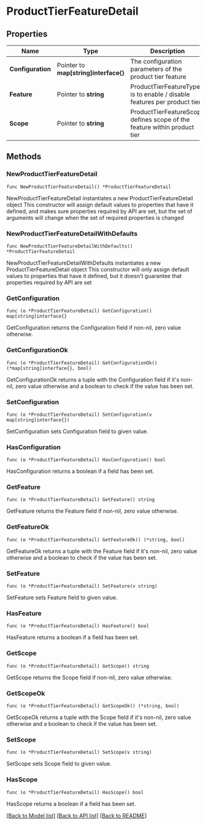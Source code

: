 # ProductTierFeatureDetail

## Properties

Name | Type | Description | Notes
------------ | ------------- | ------------- | -------------
**Configuration** | Pointer to **map[string]interface{}** | The configuration parameters of the product tier feature | [optional] 
**Feature** | Pointer to **string** | ProductTierFeatureType is to enable / disable features per product tier | [optional] 
**Scope** | Pointer to **string** | ProductTierFeatureScope defines scope of the feature within product tier | [optional] 

## Methods

### NewProductTierFeatureDetail

`func NewProductTierFeatureDetail() *ProductTierFeatureDetail`

NewProductTierFeatureDetail instantiates a new ProductTierFeatureDetail object
This constructor will assign default values to properties that have it defined,
and makes sure properties required by API are set, but the set of arguments
will change when the set of required properties is changed

### NewProductTierFeatureDetailWithDefaults

`func NewProductTierFeatureDetailWithDefaults() *ProductTierFeatureDetail`

NewProductTierFeatureDetailWithDefaults instantiates a new ProductTierFeatureDetail object
This constructor will only assign default values to properties that have it defined,
but it doesn't guarantee that properties required by API are set

### GetConfiguration

`func (o *ProductTierFeatureDetail) GetConfiguration() map[string]interface{}`

GetConfiguration returns the Configuration field if non-nil, zero value otherwise.

### GetConfigurationOk

`func (o *ProductTierFeatureDetail) GetConfigurationOk() (*map[string]interface{}, bool)`

GetConfigurationOk returns a tuple with the Configuration field if it's non-nil, zero value otherwise
and a boolean to check if the value has been set.

### SetConfiguration

`func (o *ProductTierFeatureDetail) SetConfiguration(v map[string]interface{})`

SetConfiguration sets Configuration field to given value.

### HasConfiguration

`func (o *ProductTierFeatureDetail) HasConfiguration() bool`

HasConfiguration returns a boolean if a field has been set.

### GetFeature

`func (o *ProductTierFeatureDetail) GetFeature() string`

GetFeature returns the Feature field if non-nil, zero value otherwise.

### GetFeatureOk

`func (o *ProductTierFeatureDetail) GetFeatureOk() (*string, bool)`

GetFeatureOk returns a tuple with the Feature field if it's non-nil, zero value otherwise
and a boolean to check if the value has been set.

### SetFeature

`func (o *ProductTierFeatureDetail) SetFeature(v string)`

SetFeature sets Feature field to given value.

### HasFeature

`func (o *ProductTierFeatureDetail) HasFeature() bool`

HasFeature returns a boolean if a field has been set.

### GetScope

`func (o *ProductTierFeatureDetail) GetScope() string`

GetScope returns the Scope field if non-nil, zero value otherwise.

### GetScopeOk

`func (o *ProductTierFeatureDetail) GetScopeOk() (*string, bool)`

GetScopeOk returns a tuple with the Scope field if it's non-nil, zero value otherwise
and a boolean to check if the value has been set.

### SetScope

`func (o *ProductTierFeatureDetail) SetScope(v string)`

SetScope sets Scope field to given value.

### HasScope

`func (o *ProductTierFeatureDetail) HasScope() bool`

HasScope returns a boolean if a field has been set.


[[Back to Model list]](../README.md#documentation-for-models) [[Back to API list]](../README.md#documentation-for-api-endpoints) [[Back to README]](../README.md)


